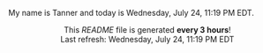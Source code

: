 My name is Tanner and today is Wednesday, July 24, 11:19 PM EDT.

<p align="center">This <i>README</i> file is generated <b>every 3 hours</b>!</br>Last refresh: Wednesday, July 24, 11:19 PM EDT<br /></p>
